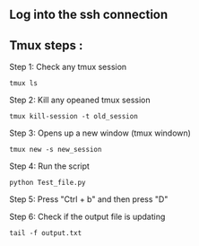 
## Log into the ssh connection

## Tmux steps :

Step 1: Check any tmux session

    tmux ls

Step 2: Kill any opeaned tmux session

    tmux kill-session -t old_session

Step 3: Opens up a new window (tmux windown)

    tmux new -s new_session

Step 4: Run the script

    python Test_file.py

Step 5: Press "Ctrl + b"  and then press "D"


Step 6: Check if the output file is updating

    tail -f output.txt



